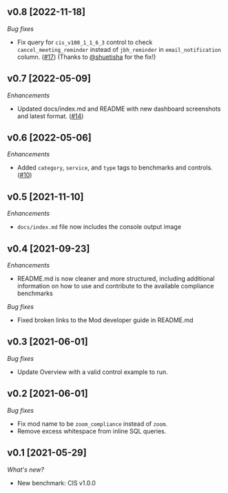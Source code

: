 ## v0.8 [2022-11-18]

_Bug fixes_

- Fix query for `cis_v100_1_1_6_3` control to check `cancel_meeting_reminder` instead of `jbh_reminder` in `email_notification` column. ([#17](https://github.com/turbot/steampipe-mod-zoom-compliance/pull/17)) (Thanks to [@shuetisha](https://github.com/shuetisha) for the fix!)

## v0.7 [2022-05-09]

_Enhancements_

- Updated docs/index.md and README with new dashboard screenshots and latest format. ([#14](https://github.com/turbot/steampipe-mod-zoom-compliance/pull/14))

## v0.6 [2022-05-06]

_Enhancements_

- Added `category`, `service`, and `type` tags to benchmarks and controls. ([#10](https://github.com/turbot/steampipe-mod-zoom-compliance/pull/10))

## v0.5 [2021-11-10]

_Enhancements_

- `docs/index.md` file now includes the console output image

## v0.4 [2021-09-23]

_Enhancements_

- README.md is now cleaner and more structured, including additional information on how to use and contribute to the available compliance benchmarks

_Bug fixes_

- Fixed broken links to the Mod developer guide in README.md

## v0.3 [2021-06-01]

_Bug fixes_

- Update Overview with a valid control example to run.

## v0.2 [2021-06-01]

_Bug fixes_

- Fix mod name to be `zoom_compliance` instead of `zoom`.
- Remove excess whitespace from inline SQL queries.

## v0.1 [2021-05-29]

_What's new?_

- New benchmark: CIS v1.0.0
